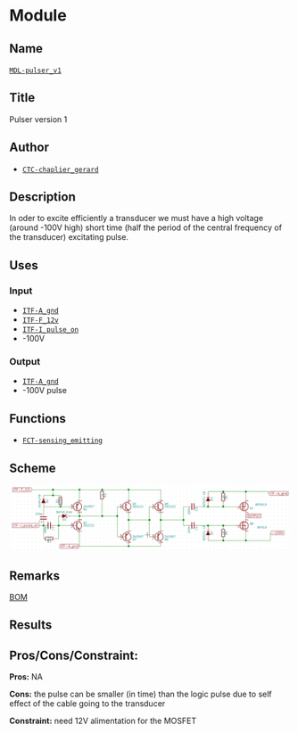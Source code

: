 # Module
<!---![](viewme.png)--->

## Name
[`MDL-pulser_v1`]()

## Title
Pulser version 1

## Author
* [`CTC-chaplier_gerard`]()

## Description
In oder to excite efficiently a transducer we must have a high voltage (around -100V high) short time (half the period of the central frequency of the transducer) excitating pulse.

## Uses
### Input
* [`ITF-A_gnd`]()
* [`ITF-F_12v`]()
* [`ITF-I_pulse_on`]()
* -100V

### Output
* [`ITF-A_gnd`]()
* -100V pulse

## Functions
* [`FCT-sensing_emitting`]()

## Scheme
![](./images/scheme.png)

## Remarks
[BOM](./src/MDL-pulser_v1.csv)

## Results

## Pros/Cons/Constraint:

**Pros:** NA

**Cons:** the pulse can be smaller (in time) than the logic pulse due to self effect of the cable going to the transducer

**Constraint:** need 12V alimentation for the MOSFET

